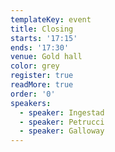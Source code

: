 ```yaml
---
templateKey: event
title: Closing
starts: '17:15'
ends: '17:30'
venue: Gold hall
color: grey
register: true
readMore: true
order: '0'
speakers:
  - speaker: Ingestad
  - speaker: Petrucci
  - speaker: Galloway
---
```


